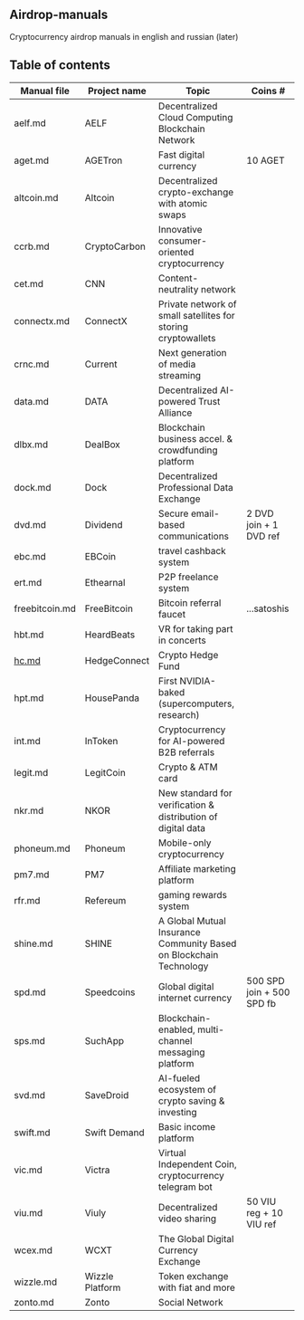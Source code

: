 ## Airdrop-manuals
Cryptocurrency airdrop manuals in english and russian (later)

## Table of contents
Manual file | Project name | Topic | Coins #
| - | - | - | - |
aelf.md | AELF | Decentralized Cloud Computing Blockchain Network | 
aget.md | AGETron | Fast digital currency | 10 AGET
altcoin.md | Altcoin | Decentralized crypto-exchange with atomic swaps | 
ccrb.md | CryptoCarbon | Innovative consumer-oriented cryptocurrency | 
cet.md | CNN | Content-neutrality network | 
connectx.md | ConnectX | Private network of small satellites for storing cryptowallets | 
crnc.md | Current | Next generation of media streaming | 
data.md | DATA | Decentralized AI-powered Trust Alliance | 
dlbx.md | DealBox | Blockchain business accel. & crowdfunding platform | 
dock.md | Dock | Decentralized Professional Data Exchange | 
dvd.md | Dividend | Secure email-based communications | 2 DVD join + 1 DVD ref
ebc.md | EBCoin | travel cashback system | 
ert.md | Ethearnal | P2P freelance system |
freebitcoin.md | FreeBitcoin | Bitcoin referral faucet | ...satoshis
hbt.md | HeardBeats | VR for taking part in concerts |
[hc.md](hc.md) | HedgeConnect | Crypto Hedge Fund | 
hpt.md | HousePanda | First NVIDIA-baked (supercomputers, research) | 
int.md | InToken | Cryptocurrency for AI-powered B2B referrals |
legit.md | LegitCoin | Crypto & ATM card |
nkr.md | NKOR | New standard for veriﬁcation & distribution of digital data | 
phoneum.md | Phoneum | Mobile-only cryptocurrency |
pm7.md | PM7 | Affiliate marketing platform |
rfr.md | Refereum | gaming rewards system | 
shine.md | SHINE | A Global Mutual Insurance Community Based on Blockchain Technology | 
spd.md | Speedcoins | Global digital internet currency | 500 SPD join + 500 SPD fb
sps.md | SuchApp | Blockchain-enabled, multi-channel messaging platform |
svd.md | SaveDroid | AI-fueled ecosystem of crypto saving & investing |
swift.md | Swift Demand | Basic income platform | 
vic.md | Victra | Virtual Independent Coin, cryptocurrency telegram bot | 
viu.md | Viuly | Decentralized video sharing | 50 VIU reg + 10 VIU ref
wcex.md | WCXT | The Global Digital Currency Exchange |
wizzle.md | Wizzle Platform | Token exchange with fiat and more | 
zonto.md | Zonto | Social Network |


